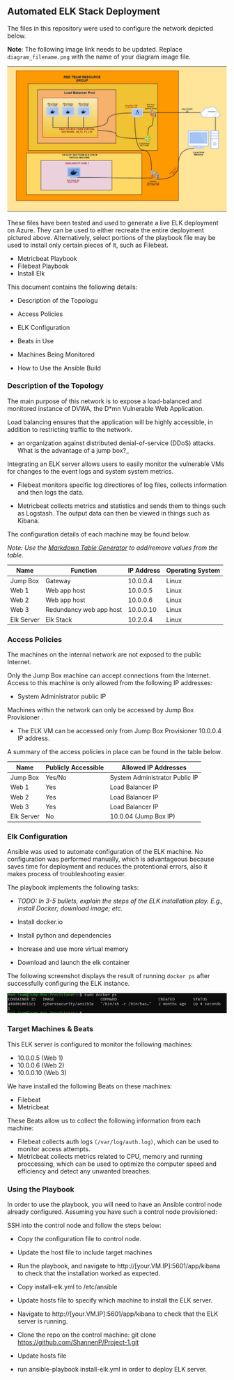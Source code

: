 ## Automated ELK Stack Deployment

  

The files in this repository were used to configure the network depicted below.

  

**Note**: The following image link needs to be updated. Replace `diagram_filename.png` with the name of your diagram image file.

  

![Diagram](Images/Diagram.JPG)

  

These files have been tested and used to generate a live ELK deployment on Azure. They can be used to either recreate the entire deployment pictured above. Alternatively, select portions of the playbook file may be used to install only certain pieces of it, such as Filebeat.

  

- Metricbeat Playbook
- Filebeat Playbook
- Install Elk 

  

This document contains the following details:

- Description of the Topologu

- Access Policies

- ELK Configuration

- Beats in Use

- Machines Being Monitored

- How to Use the Ansible Build

  
  

### Description of the Topology

  

The main purpose of this network is to expose a load-balanced and monitored instance of DVWA, the D*mn Vulnerable Web Application.

  

Load balancing ensures that the application will be highly accessible, in addition to restricting traffic to the network.

-  an organization against distributed denial-of-service (DDoS) attacks. What is the advantage of a jump box?_

  

Integrating an ELK server allows users to easily monitor the vulnerable VMs for changes to the event  logs  and system system metrics.

- Filebeat monitors specific log directiores of log files, collects information and then logs the data.

-    Metricbeat collects metrics and statistics and sends them to things such as Logstash. The output data can then be viewed in things such as Kibana.

  

The configuration details of each machine may be found below.

_Note: Use the [Markdown Table Generator](http://www.tablesgenerator.com/markdown_tables) to add/remove values from the table_.

  

| Name | Function | IP Address | Operating System |
|----------|----------|------------|------------------|
| Jump Box | Gateway | 10.0.0.4 | Linux |
| Web 1  | Web app host  | 10.0.0.5 |Linux |
|Web 2  | Web app host |10.0.0.6 | Linux  |
| Web 3 | Redundancy web app host |10.0.0.10 |Linux |
|Elk Server | Elk Stack |10.2.0.4| Linux 
  

### Access Policies

  

The machines on the internal network are not exposed to the public Internet.

  

Only the Jump Box machine can accept connections from the Internet. Access to this machine is only allowed from the following IP addresses:

-   System Administrator public IP
  

Machines within the network can only be accessed by Jump Box Provisioner . 

-   The ELK VM can be accessed only from Jump Box Provisioner 10.0.0.4 IP address.
  

A summary of the access policies in place can be found in the table below.

  

| Name | Publicly Accessible | Allowed IP Addresses |
|----------|---------------------|----------------------|
| Jump Box | Yes/No |System Administrator Public IP |
|Web 1  |Yes | Load Balancer IP |
| Web 2 | Yes |Load Balancer IP | 
| Web 3 | Yes| Load Balancer IP | 
|Elk Server| No | 10.0.04 (Jump Box IP)|

  

### Elk Configuration

  

Ansible was used to automate configuration of the ELK machine. No configuration was performed manually, which is advantageous because saves time for deployment and reduces the protentional errors, also it makes process of troubleshooting easier.

The playbook implements the following tasks:

-  _TODO: In 3-5 bullets, explain the steps of the ELK installation play. E.g., install Docker; download image; etc._

-   Install docker.io
-   Install python and dependencies
-   Increase and use more virtual memory
-   Download and launch the elk container 

  

The following screenshot displays the result of running `docker ps` after successfully configuring the ELK instance.

  

![Docker](Images/docker.JPG)

 

  

### Target Machines & Beats

This ELK server is configured to monitor the following machines:

- 10.0.0.5 (Web 1)
- 10.0.0.6 (Web 2)
- 10.0.0.10 (Web 3)
  

We have installed the following Beats on these machines:

-  Filebeat 
- Metricbeat

  

These Beats allow us to collect the following information from each machine:

- Filebeat collects auth logs `(/var/log/auth.log)`, which can be used to monitor access attempts.
- Metricbeat collects metrics related to CPU, memory and running proccessing, which can be used to optimize the computer speed and efficiency and detect any unwanted breaches.


### Using the Playbook

In order to use the playbook, you will need to have an Ansible control node already configured. Assuming you have such a control node provisioned:

  

SSH into the control node and follow the steps below:

- Copy the configuration file to control node.

- Update the host file to include target machines 

- Run the playbook, and navigate to http://[your.VM.IP]:5601/app/kibana to check that the installation worked as expected.

  
- Copy install-elk.yml to /etc/ansible
- Update hosts file to specify which machine to install the ELK server.
- Navigate to http://[your.VM.IP]:5601/app/kibana to check that the ELK server is running.

- Clone the repo on the control machine: git clone https://github.com/ShannenP/Project-1.git
- Update hosts file
- run ansible-playbook install-elk.yml in order to deploy ELK server.
